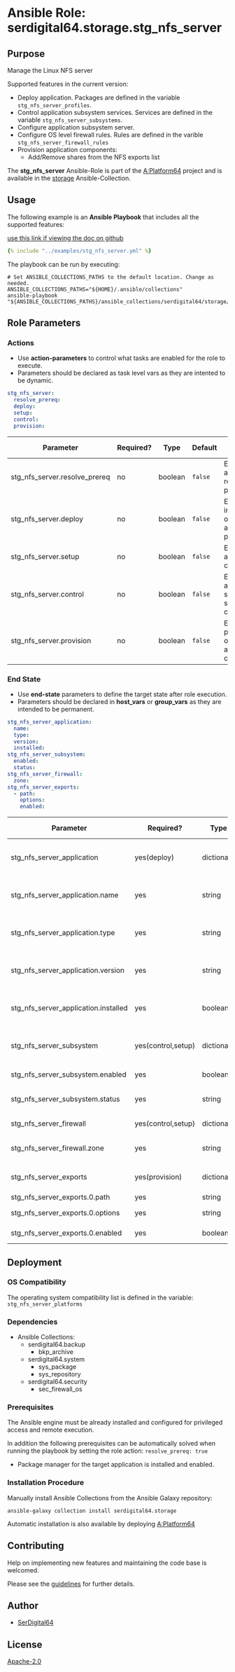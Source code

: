 # Ansible Role: serdigital64.storage.stg_nfs_server

## Purpose

Manage the Linux NFS server

Supported features in the current version:

- Deploy application. Packages are defined in the variable `stg_nfs_server_profiles`.
- Control application subsystem services. Services are defined in the variable `stg_nfs_server_subsystems`.
- Configure application subsystem server.
- Configure OS level firewall rules. Rules are defined in the varible `stg_nfs_server_firewall_rules`
- Provision application components:
  - Add/Remove shares from the NFS exports list

The **stg_nfs_server** Ansible-Role is part of the [A:Platform64](https://github.com/aplatform64/aplatform64) project and is available in the [storage](https://aplatform64.readthedocs.io/en/latest/collections/storage) Ansible-Collection.

## Usage

The following example is an **Ansible Playbook** that includes all the supported features:

[use this link if viewing the doc on github](https://github.com/aplatform64/storage/blob/main/playbooks/stg_nfs_server.yml)

```yaml
{% include "../examples/stg_nfs_server.yml" %}
```

The playbook can be run by executing:

```shell
# Set ANSIBLE_COLLECTIONS_PATHS to the default location. Change as needed.
ANSIBLE_COLLECTIONS_PATHS="${HOME}/.ansible/collections"
ansible-playbook "${ANSIBLE_COLLECTIONS_PATHS}/ansible_collections/serdigital64/storage/playbooks/stg_nfs_server.yml"
```

## Role Parameters

### Actions

- Use **action-parameters** to control what tasks are enabled for the role to execute.
- Parameters should be declared as task level vars as they are intented to be dynamic.

```yaml
stg_nfs_server:
  resolve_prereq:
  deploy:
  setup:
  control:
  provision:
```

| Parameter                     | Required? | Type    | Default | Purpose / Value                               |
| ----------------------------- | --------- | ------- | ------- | --------------------------------------------- |
| stg_nfs_server.resolve_prereq | no        | boolean | `false` | Enable automatic resolution of prequisites    |
| stg_nfs_server.deploy         | no        | boolean | `false` | Enable installation of application packages   |
| stg_nfs_server.setup          | no        | boolean | `false` | Enable application configuration              |
| stg_nfs_server.control        | no        | boolean | `false` | Enable application subsystem service control  |
| stg_nfs_server.provision      | no        | boolean | `false` | Enable provisioning of application components |

### End State

- Use **end-state** parameters to define the target state after role execution.
- Parameters should be declared in **host_vars** or **group_vars** as they are intended to be permanent.

```yaml
stg_nfs_server_application:
  name:
  type:
  version:
  installed:
stg_nfs_server_subsystem:
  enabled:
  status:
stg_nfs_server_firewall:
  zone:
stg_nfs_server_exports:
  - path:
    options:
    enabled:
```

| Parameter                            | Required?          | Type       | Default        | Purpose / Value                     |
| ------------------------------------ | ------------------ | ---------- | -------------- | ----------------------------------- |
| stg_nfs_server_application           | yes(deploy)        | dictionary |                | Set application package end state   |
| stg_nfs_server_application.name      | yes                | string     | `"nfs_server"` | Select application package name     |
| stg_nfs_server_application.type      | yes                | string     | `"distro"`     | Select application package type     |
| stg_nfs_server_application.version   | yes                | string     | `"latest"`     | Select application package version  |
| stg_nfs_server_application.installed | yes                | boolean    | `true`         | Set application package end state   |
| stg_nfs_server_subsystem             | yes(control,setup) | dictionary |                | Set application subsystem end state |
| stg_nfs_server_subsystem.enabled     | yes                | boolean    | `false`        | Enable the subsystem?               |
| stg_nfs_server_subsystem.status      | yes                | string     | `"stopped"`    | Set the service state               |
| stg_nfs_server_firewall              | yes(control,setup) | dictionary |                | OS Firewall options                 |
| stg_nfs_server_firewall.zone         | yes                | string     | `"public"`     | Name of the target zone             |
| stg_nfs_server_exports               | yes(provision)     | dictionary |                | List of NFS shares to export        |
| stg_nfs_server_exports.0.path        | yes                | string     |                | Full path                           |
| stg_nfs_server_exports.0.options     | yes                | string     |                | NFS export optionss                 |
| stg_nfs_server_exports.0.enabled     | yes                | boolean    |                | Enable the export?                  |

## Deployment

### OS Compatibility

The operating system compatibility list is defined in the variable: `stg_nfs_server_platforms`

### Dependencies

- Ansible Collections:
  - serdigital64.backup
    - bkp_archive
  - serdigital64.system
    - sys_package
    - sys_repository
  - serdigital64.security
    - sec_firewall_os

### Prerequisites

The Ansible engine must be already installed and configured for privileged access and remote execution.

In addition the following prerequisites can be automatically solved when running the playbook by setting the role action: `resolve_prereq: true`

- Package manager for the target application is installed and enabled.

### Installation Procedure

Manually install Ansible Collections from the Ansible Galaxy repository:

```shell
ansible-galaxy collection install serdigital64.storage
```

Automatic installation is also available by deploying [A:Platform64](https://aplatform64.readthedocs.io/en/latest/#deployment)

## Contributing

Help on implementing new features and maintaining the code base is welcomed.

Please see the [guidelines](https://aplatform64.readthedocs.io/en/latest/CONTRIBUTING) for further details.

## Author

- [SerDigital64](https://serdigital64.github.io/)

## License

[Apache-2.0](https://www.apache.org/licenses/LICENSE-2.0.txt)
